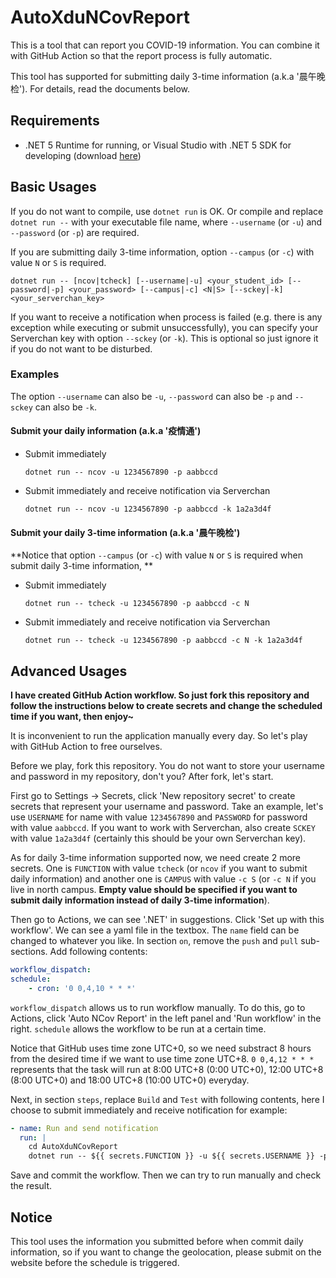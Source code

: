 # AutoXduNCovReport

This is a tool that can report you COVID-19 information. You can combine it with GitHub Action so that the report process is fully automatic.

This tool has supported for submitting daily 3-time information (a.k.a '晨午晚检'). For details, read the documents below.

## Requirements

- .NET 5 Runtime for running, or Visual Studio with .NET 5 SDK for developing (download [here](https://dotnet.microsoft.com/download/dotnet/5.0))

## Basic Usages

If you do not want to compile, use `dotnet run` is OK. Or compile and replace `dotnet run --` with your executable file name, where `--username` (or `-u`) and `--password` (or `-p`) are required.

If you are submitting daily 3-time information, option `--campus` (or `-c`) with value `N` or `S` is required.

`dotnet run -- [ncov|tcheck] [--username|-u] <your_student_id> [--password|-p] <your_password> [--campus|-c] <N|S> [--sckey|-k] <your_serverchan_key>`

If you want to receive a notification when process is failed (e.g. there is any exception while executing or submit unsuccessfully), you can specify your Serverchan key with option `--sckey` (or `-k`). This is optional so just ignore it if you do not want to be disturbed.

### Examples

The option `--username` can also be `-u`, `--password` can also be `-p` and `--sckey` can also be `-k`.

#### Submit your daily information (a.k.a '疫情通')

- Submit immediately

  `dotnet run -- ncov -u 1234567890 -p aabbccd`

- Submit immediately and receive notification via Serverchan

  `dotnet run -- ncov -u 1234567890 -p aabbccd -k 1a2a3d4f`

#### Submit your daily 3-time information (a.k.a '晨午晚检')

**Notice that option `--campus` (or `-c`) with value `N` or `S` is required when submit daily 3-time information, **

- Submit immediately

  `dotnet run -- tcheck -u 1234567890 -p aabbccd -c N`

- Submit immediately and receive notification via Serverchan

  `dotnet run -- tcheck -u 1234567890 -p aabbccd -c N -k 1a2a3d4f`

## Advanced Usages

**I have created GitHub Action workflow. So just fork this repository and follow the instructions below to create secrets and change the scheduled time if you want, then enjoy~**

It is inconvenient to run the application manually every day. So let's play with GitHub Action to free ourselves.

Before we play, fork this repository. You do not want to store your username and password in my repository, don't you? After fork, let's start.

First go to Settings -> Secrets, click 'New repository secret' to create secrets that represent your username and password. Take an example, let's use `USERNAME` for name with value `1234567890` and `PASSWORD` for password with value `aabbccd`. If you want to work with Serverchan, also create `SCKEY` with value `1a2a3d4f` (certainly this should be your own Serverchan key).

As for daily 3-time information supported now, we need create 2 more secrets. One is `FUNCTION` with value `tcheck` (or `ncov` if you want to submit daily information) and another one is `CAMPUS` with value `-c S` (or `-c N` if you live in north campus. **Empty value should be specified if you want to submit daily information instead of daily 3-time information**).

Then go to Actions, we can see '.NET' in suggestions. Click 'Set up with this workflow'. We can see a yaml file in the textbox. The `name` field can be changed to whatever you like. In section `on`, remove the `push` and `pull` sub-sections. Add following contents:

```yaml
workflow_dispatch:
schedule:
    - cron: '0 0,4,10 * * *'
```

`workflow_dispatch` allows us to run workflow manually. To do this, go to Actions, click 'Auto NCov Report' in the left panel and 'Run workflow' in the right. `schedule` allows the workflow to be run at a certain time.

Notice that GitHub uses time zone UTC+0, so we need substract 8 hours from the desired time if we want to use time zone UTC+8. `0 0,4,12 * * *` represents that the task will run at 8:00 UTC+8 (0:00 UTC+0), 12:00 UTC+8 (8:00 UTC+0) and 18:00 UTC+8 (10:00 UTC+0) everyday.

Next, in section `steps`, replace `Build` and `Test` with following contents, here I choose to submit immediately and receive notification for example:

```yaml
- name: Run and send notification
  run: |
    cd AutoXduNCovReport
    dotnet run -- ${{ secrets.FUNCTION }} -u ${{ secrets.USERNAME }} -p ${{ secrets.PASSWORD }} ${{ secrets.CAMPUS}} -k ${{ secrets.SCKEY }}
```

Save and commit the workflow. Then we can try to run manually and check the result.

## Notice

This tool uses the information you submitted before when commit daily information, so if you want to change the geolocation, please submit on the website before the schedule is triggered.
